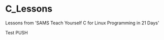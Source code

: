 C_Lessons
=========

Lessons from 'SAMS Teach Yourself C for Linux Programming in 21 Days'

Test PUSH
